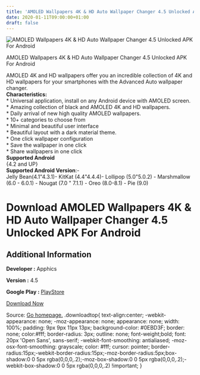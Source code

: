 ```yaml
---
title: 'AMOLED Wallpapers 4K & HD Auto Wallpaper Changer 4.5 Unlocked APK For Android'
date: 2020-01-11T09:00:00+01:00
draft: false
---
```


![AMOLED Wallpapers 4K & HD Auto Wallpaper Changer 4.5 Unlocked APK For Android](https://i1.wp.com/apkhome.net/wp-content/uploads/2020/01/AMOLED-Wallpapers-4K-HD-Auto-Wallpaper-Changer-4.5-Unlocked.png "AMOLED Wallpapers 4K & HD Auto Wallpaper Changer 4.5 Unlocked APK For Android")

  

AMOLED Wallpapers 4K & HD Auto Wallpaper Changer 4.5 Unlocked APK For Android

AMOLED 4K and HD wallpapers offer you an incredible collection of 4K and HD wallpapers for your smartphones with the Advanced Auto wallpaper changer.  
**Characteristics:**  
\* Universal application, install on any Android device with AMOLED screen.  
\* Amazing collection of black and AMOLED 4K and HD wallpapers.  
\* Daily arrival of new high quality AMOLED wallpapers.  
\* 10+ categories to choose from  
\* Minimal and beautiful user interface  
\* Beautiful layout with a dark material theme.  
\* One click wallpaper configuration  
\* Save the wallpaper in one click  
\* Share wallpapers in one click  
**Supported Android**  
{4.2 and UP}  
**Supported Android Version**:-  
Jelly Bean(4.1"4.3.1)- KitKat (4.4"4.4.4)- Lollipop (5.0"5.0.2) - Marshmallow (6.0 - 6.0.1) - Nougat (7.0 " 7.1.1) - Oreo (8.0-8.1) - Pie (9.0)

Download AMOLED Wallpapers 4K & HD Auto Wallpaper Changer 4.5 Unlocked APK For Android
======================================================================================

Additional Information
----------------------

**Developer :** Apphics

**Version :** 4.5

**Google Play :** [PlayStore](https://play.google.com/store/apps/details?id=com.apphics.amoledwallpapers)

  

[Download Now](https://store4app.co/post/amoled-wallpapers-4k-amp-hd-auto-wallpaper-changer-4-5-unlocked-apk-for-android_1578729209)

  
Source: [Go homepage.](https://store4app.co/post/amoled-wallpapers-4k-amp-hd-auto-wallpaper-changer-4-5-unlocked-apk-for-android_1578729209) .downloadtop{ text-align:center; -webkit-appearance: none; -moz-appearance: none; appearance: none; width: 100%; padding: 9px 9px 11px 13px; background-color: #0EBD3F; border: none; color:#fff; border-radius: 3px; outline: none; font-weight;bold; font: 20px 'Open Sans', sans-serif; -webkit-font-smoothing: antialiased; -moz-osx-font-smoothing: grayscale; color: #fff; cursor: pointer; border-radius:15px;-webkit-border-radius:15px;-moz-border-radius:5px;box-shadow:0 0 5px rgba(0,0,0,.2);-moz-box-shadow:0 0 5px rgba(0,0,0,.2);-webkit-box-shadow:0 0 5px rgba(0,0,0,.2) !important; }